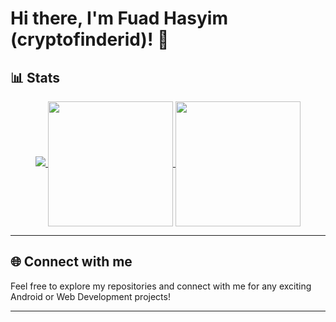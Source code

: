 # Hi there, I'm Fuad Hasyim (cryptofinderid)! 👋  

## 📊 Stats 
<div align="center">
  <a href="https://github.com/cryptofinderid">
    <img src="https://github-readme-streak-stats.herokuapp.com/?user=cryptofinderid&theme=gotham&card_width=1000" />
  </a>
  <a href="https://github.com/cryptofinderid">
    <img height=200 align="center" src="https://github-readme-stats.vercel.app/api?username=cryptofinderid&theme=gotham&card_width=500" />
  </a>
  <a href="https://github.com/cryptofinderid">
    <img height=200 align="center" src="https://github-readme-stats.vercel.app/api/top-langs?username=cryptofinderid&theme=gotham&card_width=500" />
  </a>
</div>

---

## 🌐 Connect with me  
Feel free to explore my repositories and connect with me for any exciting Android or Web Development projects!

---
